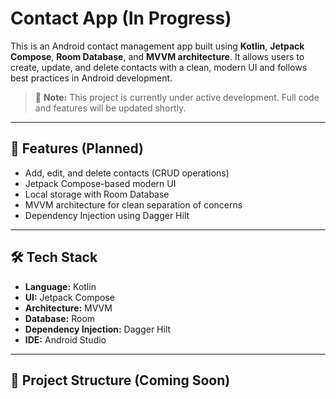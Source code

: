 # Contact App (In Progress)

This is an Android contact management app built using **Kotlin**, **Jetpack Compose**, **Room Database**, and **MVVM architecture**. It allows users to create, update, and delete contacts with a clean, modern UI and follows best practices in Android development.

> 🚧 **Note:** This project is currently under active development. Full code and features will be updated shortly.

---

## 📌 Features (Planned)
- Add, edit, and delete contacts (CRUD operations)
- Jetpack Compose-based modern UI
- Local storage with Room Database
- MVVM architecture for clean separation of concerns
- Dependency Injection using Dagger Hilt

---

## 🛠️ Tech Stack
- **Language:** Kotlin
- **UI:** Jetpack Compose
- **Architecture:** MVVM
- **Database:** Room
- **Dependency Injection:** Dagger Hilt
- **IDE:** Android Studio

---

## 📂 Project Structure (Coming Soon)
